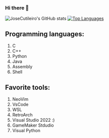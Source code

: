 ### Hi there 👋


![JoseCutileiro's GitHub stats](https://github-readme-stats.vercel.app/api?username=JoseCutileiro&show_icons=true&include_all_commits=true&count_private=true&theme=tokyonight) [![Top Languages](https://github-readme-stats.vercel.app/api/top-langs/?username=JoseCutileiro&layout=compact&theme=tokyonight&langs_count=8)](https://github.com/anuraghazra/github-readme-stats)

## Programming languages: 

1. C
2. C++
3. Python
4. Java
5. Assembly
6. Shell

## Favorite tools:

1. NeoVim 
2. VsCode
3. WSL
4. RetroArch
5. Visual Studio 2022 :)
6. GameMaker Stdudio
7. Visual Python
